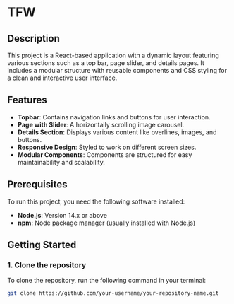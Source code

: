 # TFW

## Description
This project is a React-based application with a dynamic layout featuring various sections such as a top bar, page slider, and details pages. It includes a modular structure with reusable components and CSS styling for a clean and interactive user interface.

## Features
- **Topbar**: Contains navigation links and buttons for user interaction.
- **Page with Slider**: A horizontally scrolling image carousel.
- **Details Section**: Displays various content like overlines, images, and buttons.
- **Responsive Design**: Styled to work on different screen sizes.
- **Modular Components**: Components are structured for easy maintainability and scalability.

## Prerequisites
To run this project, you need the following software installed:
- **Node.js**: Version 14.x or above
- **npm**: Node package manager (usually installed with Node.js)

## Getting Started

### 1. Clone the repository
To clone the repository, run the following command in your terminal:

```bash
git clone https://github.com/your-username/your-repository-name.git

